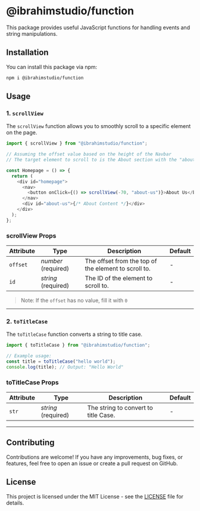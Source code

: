 # @ibrahimstudio/function

This package provides useful JavaScript functions for handling events and string manipulations.

## Installation

You can install this package via npm:

```sh
npm i @ibrahimstudio/function
```

## Usage

### 1. `scrollView`

The `scrollView` function allows you to smoothly scroll to a specific element on the page.

```javascript
import { scrollView } from "@ibrahimstudio/function";

// Assuming the offset value based on the height of the Navbar
// The target element to scroll to is the About section with the "about-us" id

const Homepage = () => {
  return (
    <div id="homepage">
      <nav>
        <button onClick={() => scrollView(-70, "about-us")}>About Us</button>
      </nav>
      <div id="about-us">{/* About Content */}</div>
    </div>
  );
};
```

### scrollView Props

| Attribute | Type                | Description                                          | Default |
| --------- | ------------------- | ---------------------------------------------------- | ------- |
| `offset`  | _number_ (required) | The offset from the top of the element to scroll to. | -       |
| `id`      | _string_ (required) | The ID of the element to scroll to.                  | -       |

> Note: If the `offset` has no value, fill it with `0`

---

### 2. `toTitleCase`

The `toTitleCase` function converts a string to title case.

```javascript
import { toTitleCase } from "@ibrahimstudio/function";

// Example usage:
const title = toTitleCase("hello world");
console.log(title); // Output: "Hello World"
```

### toTitleCase Props

| Attribute | Type                | Description                          | Default |
| --------- | ------------------- | ------------------------------------ | ------- |
| `str`     | _string_ (required) | The string to convert to title Case. | -       |

---

## Contributing

Contributions are welcome! If you have any improvements, bug fixes, or features, feel free to open an issue or create a pull request on GitHub.

## License

This project is licensed under the MIT License - see the [LICENSE](https://github.com/space-ibrahimstudio/ibrahimstudio/blob/master/LICENSE) file for details.
